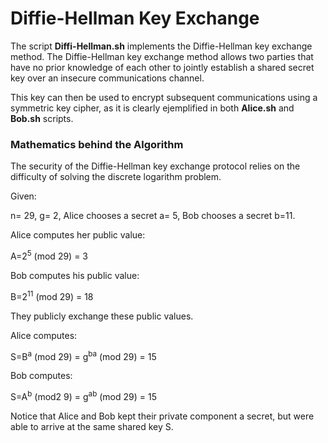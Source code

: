 <h1>Diffie-Hellman Key Exchange</h1>

The script <b>Diffi-Hellman.sh</b> implements the Diffie-Hellman key exchange method. The Diffie-Hellman key exchange method allows two parties that have no prior knowledge of each other to jointly establish a shared secret key over an insecure communications channel.<br>

This key can then be used to encrypt subsequent communications using a symmetric key cipher, as it is clearly ejemplified in both <b>Alice.sh</b> and <b>Bob.sh</b> scripts.

<h3>Mathematics behind the Algorithm</h3>

The security of the Diffie-Hellman key exchange protocol relies on the difficulty of solving the discrete logarithm problem.



Given:

n= 29, g= 2, 
Alice chooses a secret a= 5,
Bob chooses a secret b=11.

Alice computes her public value:

A=2<sup>5</sup> (mod 29) = 3

Bob computes his public value:

B=2<sup>11</sup> (mod 29) = 18

They publicly exchange these public values.

Alice computes:

S=B<sup>a</sup> (mod 29) = g<sup>ba</sup> (mod 29) = 15

Bob computes:

S=A<sup>b</sup> (mod2 9) = g<sup>ab</sup> (mod 29) = 15

Notice that Alice and Bob kept their private component a secret, but were able to arrive at the same shared key S.




